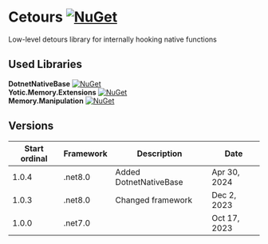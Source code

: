 # Cetours [![NuGet](https://img.shields.io/nuget/v/Cetours.svg)](https://www.nuget.org/packages/Cetours)
Low-level detours library for internally hooking native functions

Used Libraries
------------------------------
**DotnetNativeBase** [![NuGet](https://img.shields.io/nuget/v/DotnetNativeBase.svg)](https://www.nuget.org/packages/DotnetNativeBase) \
**Yotic.Memory.Extensions** [![NuGet](https://img.shields.io/nuget/v/Yotic.Memory.Extensions.svg)](https://www.nuget.org/packages/Yotic.Memory.Extensions) \
**Memory.Manipulation** [![NuGet](https://img.shields.io/nuget/v/Memory.Manipulation.svg)](https://www.nuget.org/packages/Memory.Manipulation)

Versions
------------------------------
| Start ordinal | Framework | Description            | Date         |
| ---           | ---       | ---                    | ---          |
| 1.0.4         | .net8.0   | Added DotnetNativeBase | Apr 30, 2024 |
| 1.0.3         | .net8.0   | Changed framework      | Dec 2, 2023  |
| 1.0.0         | .net7.0   |                        | Oct 17, 2023 |
